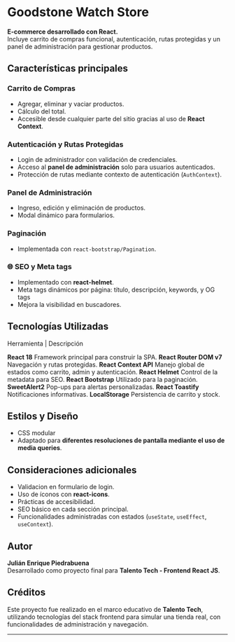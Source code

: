 # Goodstone Watch Store

**E-commerce desarrollado con React.**  
Incluye carrito de compras funcional, autenticación, rutas protegidas y un panel de administración para gestionar productos.

## Características principales

### Carrito de Compras
- Agregar, eliminar y vaciar productos.
- Cálculo del total.
- Accesible desde cualquier parte del sitio gracias al uso de **React Context**.

### Autenticación y Rutas Protegidas
- Login de administrador con validación de credenciales.
- Acceso al **panel de administración** solo para usuarios autenticados.
- Protección de rutas mediante contexto de autenticación (`AuthContext`).

###  Panel de Administración
- Ingreso, edición y eliminación de productos.
- Modal dinámico para formularios.

###  Paginación
- Implementada con `react-bootstrap/Pagination`.

### 🌐 SEO y Meta tags
- Implementado con **react-helmet**.
- Meta tags dinámicos por página: título, descripción, keywords, y OG tags
- Mejora la visibilidad en buscadores.

##  Tecnologías Utilizadas

 Herramienta | Descripción 

 **React 18**  Framework principal para construir la SPA. 
 **React Router DOM v7**  Navegación y rutas protegidas. 
 **React Context API**  Manejo global de estados como carrito, admin y autenticación. 
 **React Helmet**  Control de la metadata para SEO. 
 **React Bootstrap**  Utilizado para la paginación. 
 **SweetAlert2**  Pop-ups para alertas personalizadas. 
 **React Toastify**  Notificaciones informativas. 
 **LocalStorage**  Persistencia de carrito y stock. 

## Estilos y Diseño
- CSS modular 
- Adaptado para **diferentes resoluciones de pantalla mediante el uso de media queries**.

##  Consideraciones adicionales

- Validacion en formulario de login.
- Uso de íconos con **react-icons**.
- Prácticas de accesibilidad.
- SEO básico en cada sección principal.
- Funcionalidades administradas con estados (`useState`, `useEffect`, `useContext`).

##  Autor

**Julián Enrique Piedrabuena**  
Desarrollado como proyecto final para **Talento Tech - Frontend React JS**.

## Créditos

Este proyecto fue realizado en el marco educativo de **Talento Tech**, utilizando tecnologías del stack frontend para simular una tienda real, con funcionalidades  de administración y navegación.

-----------------------------------------------------------------------------------


